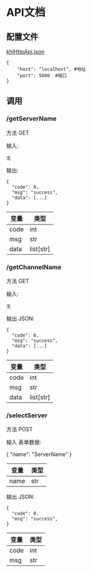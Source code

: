 # API文档

## 配置文件  
[khlHttpApi.json](https://github.com/PlumeIS/khlBot/blob/main/config/khlHttpApi.json)  
  
    {
        "host": "localhost", #地址
        "port": 5000  #端口
    }  
  
## 调用  
  
### /getServerName  
方法 GET  
  
输入:  
  
    无  
  
输出:  
  
    {
      "code": 0,
      "msg": "success",
      "data": [...]
    }  
  
| 变量 | 类型 |
| ---- | ---- |
| code | int |
| msg | str |
| data | list[str] |
  
### /getChannelName  
方法 GET  
  
输入:  
  
    无  
  
输出 JSON:  
  
    {
      "code": 0,
      "msg": "success",
      "data": [...]
    }  
  
| 变量 | 类型 |
| ---- | ---- |
| code | int |
| msg | str |
| data | list[str] |
  
### /selectServer  
方法 POST  
  
输入 表单数据:  
  
   {
     "name": "ServerName"
    }
  
| 变量 | 类型 |
| ---- | ---- |
| name | str |
  
输出 JSON:  
  
    {
      "code": 0,
      "msg": "success",
    }  
  
| 变量 | 类型 |
| ---- | ---- |
| code | int |
| msg | str |
  
